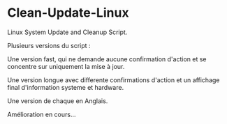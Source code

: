 # Clean-Update-Linux
Linux System Update and Cleanup Script.

Plusieurs versions du script : 

Une version fast, qui ne demande aucune confirmation d'action et se concentre sur uniquement la mise à jour.

Une version longue avec differente confirmations d'action et un affichage final d'information systeme et hardware. 

Une version de chaque en Anglais.

Amélioration en cours...
